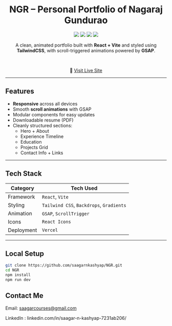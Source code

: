 <h1 align="center">NGR – Personal Portfolio of Nagaraj Gundurao</h1>

<p align="center">
  <img src="https://img.shields.io/badge/Built%20With-React-blue?style=flat&logo=react" />
  <img src="https://img.shields.io/badge/Vite-Fast%20Build-yellow?style=flat&logo=vite" />
  <img src="https://img.shields.io/badge/TailwindCSS-Styled-green?style=flat&logo=tailwindcss" />
  <img src="https://img.shields.io/badge/Deployed%20On-Vercel-black?style=flat&logo=vercel" />
</p>

<p align="center">
  A clean, animated portfolio built with <strong>React + Vite</strong> and styled using <strong>TailwindCSS</strong>, with scroll-triggered animations powered by <strong>GSAP</strong>.
</p>

<br/>

<div align="center">
  <p>🔗 <a href="https://ngr.vercel.app" target="_blank">Visit Live Site</a></p>
</div>

---

## Features

- **Responsive** across all devices
- Smooth **scroll animations** with GSAP
- Modular components for easy updates
- Downloadable resume (PDF)
- Cleanly structured sections:
  - Hero + About
  - Experience Timeline
  - Education
  - Projects Grid
  - Contact Info + Links

---

## Tech Stack

| Category     | Tech Used                          |
|--------------|------------------------------------|
| Framework    | `React`, `Vite`                    |
| Styling      | `Tailwind CSS`, `Backdrops`, `Gradients` |
| Animation    | `GSAP`, `ScrollTrigger`            |
| Icons        | `React Icons`                      |
| Deployment   | `Vercel`                           |

---



## Local Setup

```bash
git clone https://github.com/saagarnkashyap/NGR.git
cd NGR
npm install
npm run dev
```


## Contact Me
Email: saagarcourses@gmail.com

LinkedIn : linkedin.com/in/saagar-n-kashyap-7231ab206/

